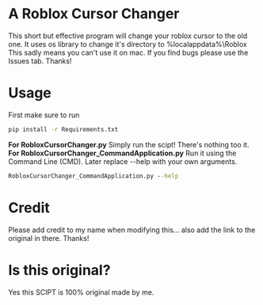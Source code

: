 # A Roblox Cursor Changer
This short but effective program will change your roblox cursor to the old one. It uses os library to change it's directory to %localappdata%\Roblox
This sadly means you can't use it on mac.
If you find bugs please use the Issues tab. Thanks!

# Usage
First make sure to run
```cmd
pip install -r Requirements.txt
```
**For RobloxCursorChanger.py**
    Simply run the scipt! There's nothing too it.
**For RobloxCursorChanger_CommandApplication.py**
Run it using the Command Line (CMD). Later replace --help with your own arguments.
```cmd
RobloxCursorChanger_CommandApplication.py --help
```

# Credit
Please add credit to my name when modifying this... also add the link to the original in there. Thanks!


# Is this original?
Yes this SCIPT is 100% original made by me.